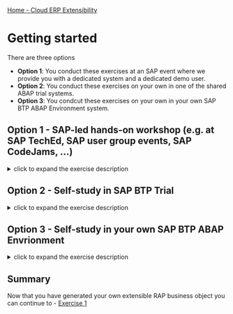 [Home - Cloud ERP Extensibility](../../README.md#-exercises)

# Getting started

There are three options 

- **Option 1**: You conduct these exercises at an SAP event where we provide you with a dedicated system and a dedicated demo user.   
- **Option 2**: You conduct these exercises on your own in one of the shared ABAP trial systems.   
- **Option 3**: You condcut these exercises on your own in your own SAP BTP ABAP Environment system.   

## Option 1 - SAP-led hands-on workshop (e.g. at SAP TechEd, SAP user group events, SAP CodeJams, ...)    

<details>   
        <summary>click to expand the exercise description</summary>  

In case of an SAP led hands-on session we have prepared the following for your convenience: 

- two exercise packages `ZRAP630_###` and `ZRAP630_###_EXT` and
- an extensible managed Business Object (BO) with one entity _Shop_ with generic transactional behavior - i.e. CRUD: Create, Read, Update, and Delete. 

1. **⚠Check the suffix `###` of your demo user (e.g. developer-###@abapcloud.sap).**

2. In the "Project Explorer" right click on **Favorite Packages** and click on **Add Package...**.   
   Enter `ZRAP630_###` and and select **both** packages and click OK. 

</details>

## Option 2 - Self-study in SAP BTP Trial

<details>   
        <summary>click to expand the exercise description</summary>  

In this exercise, you will start a helper class that will generate several artefacts needed for the remaining exercises.

You will generate 
- two exercise packages and
- an extensible managed Business Object (BO) with one entity _Shop_ with generic transactional behavior - i.e. CRUD: Create, Read, Update, and Delete. 

You will use class `ZDMO_GEN_RAP630_SINGLE` to generate two packages. 

> ⚠️ Please note that if you don't find this class you have to import the openSource RAP Generator first as described in the 
> section [Getting started](../../README.md#requirements-for-attending-this-workshop)  

The first package `ZRAP630_###` will contain an extensible RAP business object which you will extend in exercise 2.

You will use the second package `ZRAP630_###_EXT` to store the objects that you are going to create in Excerise 1 and Exercise 2.

1. Right-click **Favorite Objects** and click **Add Object**.
   
2. Search for **`ZDMO_GEN_RAP630_SINGLE`**, select it and click **OK**.    

3. Right-click **`ZDMO_GEN_RAP630_SINGLE`**, select **Run As** > **ABAP Application (Console) F9**.

   ![Run_via_f 9](images/run_via_f9_0020.png)

4. Now your packages `ZRAP630_###` and `ZRAP630_###_EXT` will now be created   
   (where the suffix `###` denotes your group number and will contain everythin g you need).   

   > ⚠ **The generation process will take a few minutes.**   
   > ⚠ So, stay tuned and check the ABAP console.     

   ![Console tab result](images/Console_result.png)

5. **⚠Note down the suffix `###` for later use.**

6. In the "Project Explorer" right click on **Favorite Packages** and click on **Add Package...**.   
   Enter `ZRAP630_###` and and select **both** packages and click OK. 
 

   ![Package](images/packages_0030.png)   
   
</details>

## Option 3 - Self-study in your own SAP BTP ABAP Envrionment

<details>   
        <summary>click to expand the exercise description</summary>  

</details>   

 
## Summary

Now that you have generated your own extensible RAP business object you can continue to - [Exercise 1](../ex1/README.md)
